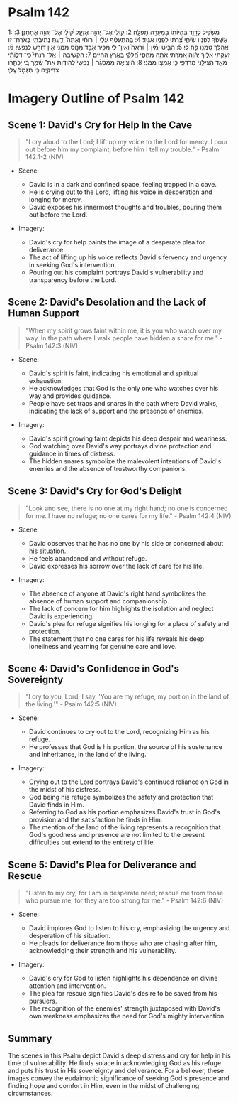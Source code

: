 # Psalm 142
1: מַשְׂכִּ֥יל לְדָוִ֑ד בִּהְיוֹת֖וֹ בַמְּעָרָ֣ה תְפִלָּֽה׃
2: ק֭וֹלִי אֶל־ יְהוָ֣ה אֶזְעָ֑ק ק֝וֹלִ֗י אֶל־ יְהוָ֥ה אֶתְחַנָּֽן׃
3: אֶשְׁפֹּ֣ךְ לְפָנָ֣יו שִׂיחִ֑י צָ֝רָתִ֗י לְפָנָ֥יו אַגִּֽיד׃
4: בְּהִתְעַטֵּ֬ף עָלַ֨י ׀ רוּחִ֗י וְאַתָּה֮ יָדַ֪עְתָּ נְֽתִיבָ֫תִ֥י בְּאֹֽרַח־ ז֥וּ אֲהַלֵּ֑ךְ טָמְנ֖וּ פַ֣ח לִֽי׃
5: הַבֵּ֤יט יָמִ֨ין ׀ וּרְאֵה֮ וְאֵֽין־ לִ֪י מַ֫כִּ֥יר אָבַ֣ד מָנ֣וֹס מִמֶּ֑נִּי אֵ֖ין דּוֹרֵ֣שׁ לְנַפְשִֽׁי׃
6: זָעַ֥קְתִּי אֵלֶ֗יךָ יְה֫וָ֥ה אָ֭מַרְתִּי אַתָּ֣ה מַחְסִ֑י חֶ֝לְקִ֗י בְּאֶ֣רֶץ הַֽחַיִּים׃
7: הַקְשִׁ֤יבָה ׀ אֶֽל־ רִנָּתִי֮ כִּֽי־ דַלּ֪וֹתִ֫י מְאֹ֥ד הַצִּילֵ֥נִי מֵרֹדְפַ֑י כִּ֖י אָמְצ֣וּ מִמֶּֽנִּי׃
8: ה֘וֹצִ֤יאָה מִמַּסְגֵּ֨ר ׀ נַפְשִׁי֮ לְהוֹד֪וֹת אֶת־ שְׁ֫מֶ֥ךָ בִּ֭י יַכְתִּ֣רוּ צַדִּיקִ֑ים כִּ֖י תִגְמֹ֣ל עָלֽ͏ָי׃

# Imagery Outline of Psalm 142

## Scene 1: David's Cry for Help In the Cave

> "I cry aloud to the Lord; I lift up my voice to the Lord for mercy. I pour out before him my complaint; before him I tell my trouble." - Psalm 142:1-2 (NIV)

- Scene:
  - David is in a dark and confined space, feeling trapped in a cave.
  - He is crying out to the Lord, lifting his voice in desperation and longing for mercy.
  - David exposes his innermost thoughts and troubles, pouring them out before the Lord.

- Imagery:
  - David's cry for help paints the image of a desperate plea for deliverance.
  - The act of lifting up his voice reflects David's fervency and urgency in seeking God's intervention.
  - Pouring out his complaint portrays David's vulnerability and transparency before the Lord.

## Scene 2: David's Desolation and the Lack of Human Support

> "When my spirit grows faint within me, it is you who watch over my way. In the path where I walk people have hidden a snare for me." - Psalm 142:3 (NIV)

- Scene:
  - David's spirit is faint, indicating his emotional and spiritual exhaustion.
  - He acknowledges that God is the only one who watches over his way and provides guidance.
  - People have set traps and snares in the path where David walks, indicating the lack of support and the presence of enemies.

- Imagery:
  - David's spirit growing faint depicts his deep despair and weariness.
  - God watching over David's way portrays divine protection and guidance in times of distress.
  - The hidden snares symbolize the malevolent intentions of David's enemies and the absence of trustworthy companions.

## Scene 3: David's Cry for God's Delight

> "Look and see, there is no one at my right hand; no one is concerned for me. I have no refuge; no one cares for my life." - Psalm 142:4 (NIV)

- Scene:
  - David observes that he has no one by his side or concerned about his situation.
  - He feels abandoned and without refuge.
  - David expresses his sorrow over the lack of care for his life.

- Imagery:
  - The absence of anyone at David's right hand symbolizes the absence of human support and companionship.
  - The lack of concern for him highlights the isolation and neglect David is experiencing.
  - David's plea for refuge signifies his longing for a place of safety and protection.
  - The statement that no one cares for his life reveals his deep loneliness and yearning for genuine care and love.

## Scene 4: David's Confidence in God's Sovereignty

> "I cry to you, Lord; I say, 'You are my refuge, my portion in the land of the living.'" - Psalm 142:5 (NIV)

- Scene:
  - David continues to cry out to the Lord, recognizing Him as his refuge.
  - He professes that God is his portion, the source of his sustenance and inheritance, in the land of the living.

- Imagery:
  - Crying out to the Lord portrays David's continued reliance on God in the midst of his distress.
  - God being his refuge symbolizes the safety and protection that David finds in Him.
  - Referring to God as his portion emphasizes David's trust in God's provision and the satisfaction he finds in Him.
  - The mention of the land of the living represents a recognition that God's goodness and presence are not limited to the present difficulties but extend to the entirety of life.

## Scene 5: David's Plea for Deliverance and Rescue

> "Listen to my cry, for I am in desperate need; rescue me from those who pursue me, for they are too strong for me." - Psalm 142:6 (NIV)

- Scene:
  - David implores God to listen to his cry, emphasizing the urgency and desperation of his situation.
  - He pleads for deliverance from those who are chasing after him, acknowledging their strength and his vulnerability.

- Imagery:
  - David's cry for God to listen highlights his dependence on divine attention and intervention.
  - The plea for rescue signifies David's desire to be saved from his pursuers.
  - The recognition of the enemies' strength juxtaposed with David's own weakness emphasizes the need for God's mighty intervention.

## Summary

The scenes in this Psalm depict David's deep distress and cry for help in his time of vulnerability. He finds solace in acknowledging God as his refuge and puts his trust in His sovereignty and deliverance. For a believer, these images convey the eudaimonic significance of seeking God's presence and finding hope and comfort in Him, even in the midst of challenging circumstances.